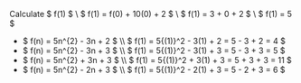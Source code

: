 Calculate $ f(1) $ \\
$ f(1) = f(0) + 10(0) + 2 $ \\
$ f(1) = 3 + 0 + 2 $ \\
$ f(1) = 5 $
<ul>
<li> $ f(n) = 5n^{2} - 3n + 2 $ \\
$ f(1) = 5{(1)}^2 - 3(1) + 2 = 5 - 3 + 2 = 4 $
<li> $ f(n) = 5n^{2} - 3n + 3 $ \\
$ f(1) = 5{(1)}^2 - 3(1) + 3 = 5 - 3 + 3 = 5 $
<li> $ f(n) = 5n^{2} + 3n + 3 $ \\
$ f(1) = 5{(1)}^2 + 3(1) + 3 = 5 + 3 + 3 = 11 $
<li> $ f(n) = 5n^{2} - 2n + 3 $ \\
$ f(1) = 5{(1)}^2 - 2(1) + 3 = 5 - 2 + 3 = 6 $
</ul>
